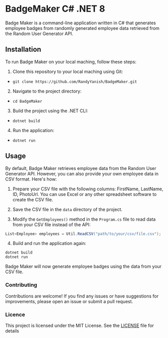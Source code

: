 # BadgeMaker C# .NET 8

Badge Maker is a command-line application written in C# that generates employee badges from randomly generated employee data retrieved from the Random User Generator API.

## Installation

To run Badge Maker on your local maching, follow these steps:

1. Clone this repository to your local maching using Git:

- `git clone https://github.com/RandyYanish/BadgeMaker.git`

2. Navigate to the project directory:

- `cd BadgeMaker`

3. Build the project using the .NET CLI:

- `dotnet build`

4. Run the application:

- `dotnet run`

## Usage

By default, Badge Maker retrieves employee data from the Random User Generator API. However, you can also provide your own employee data in CSV format. Here's how:

1. Prepare your CSV file with the following columns: FirstName, LastName, ID, PhotoUrl. You can use Excel or any other spreadsheet software to create the CSV file.

2. Save the CSV file in the `data` directory of the project.

3. Modify the `GetEmployees()` method in the `Program.cs` file to read data from your CSV file instead of the API:

```csharp
List<Employee> employees = Util.ReadCSV("path/to/your/csv/file.csv");
```

4. Build and run the application again:

```
dotnet build
dotnet run
```

Badge Maker will now generate employee badges using the data from your CSV file.

### Contributing

Contributions are welcome! If you find any issues or have suggestions for improvements, please open an issue or submit a pull request.

### Licence

This project is licensed under the MIT License. See the [LICENSE](../LICENSE) file for details
